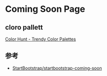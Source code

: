 # Coming Soon Page

## cloro pallett

[Color Hunt - Trendy Color Palettes](https://colorhunt.co/palette/202238)

## 参考

- [StartBootstrap/startbootstrap-coming-soon](https://github.com/StartBootstrap/startbootstrap-coming-soon)

